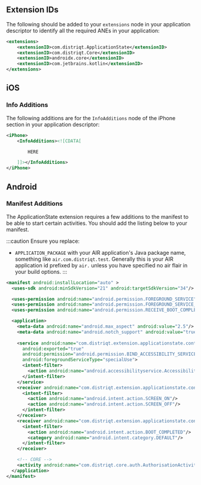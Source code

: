 
## Extension IDs

The following should be added to your `extensions` node in your application descriptor to identify all the required ANEs in your application:

```xml
<extensions>
    <extensionID>com.distriqt.ApplicationState</extensionID>
	<extensionID>com.distriqt.Core</extensionID>
	<extensionID>androidx.core</extensionID>
	<extensionID>com.jetbrains.kotlin</extensionID>
</extensions>
```



## iOS 


### Info Additions 


The following additions are for the `InfoAdditions` node of the iPhone section in your application descriptor:

```xml
<iPhone>
	<InfoAdditions><![CDATA[

		HERE

	]]></InfoAdditions>
</iPhone>
```



## Android 

### Manifest Additions

The ApplicationState extension requires a few additions to the manifest to be able to start certain activities. You should add the listing below to your manifest.

:::caution
Ensure you replace:
-  `APPLICATION_PACKAGE` with your AIR application's Java package name, something like `air.com.distriqt.test`. Generally this is your AIR application id prefixed by `air.` unless you have specified no air flair in your build options.
:::


```xml
<manifest android:installLocation="auto" >
  <uses-sdk android:minSdkVersion="21" android:targetSdkVersion="34"/>

  <uses-permission android:name="android.permission.FOREGROUND_SERVICE"/>
  <uses-permission android:name="android.permission.FOREGROUND_SERVICE_SPECIAL_USE" />
  <uses-permission android:name="android.permission.RECEIVE_BOOT_COMPLETED"/>

  <application>
    <meta-data android:name="android.max_aspect" android:value="2.5"/>
    <meta-data android:name="android.notch_support" android:value="true"/>
    
	<service android:name="com.distriqt.extension.applicationstate.controller.RestartAppService"
      android:exported="true"
      android:permission="android.permission.BIND_ACCESSIBILITY_SERVICE"
      android:foregroundServiceType="specialUse">
      <intent-filter>
        <action android:name="android.accessibilityservice.AccessibilityService"/>
      </intent-filter>
    </service>
    <receiver android:name="com.distriqt.extension.applicationstate.controller.ApplicationStateMonitor" android:exported="true">
      <intent-filter>
        <action android:name="android.intent.action.SCREEN_ON"/>
        <action android:name="android.intent.action.SCREEN_OFF"/>
      </intent-filter>
    </receiver>
    <receiver android:name="com.distriqt.extension.applicationstate.controller.BootReceiver" android:exported="true" android:permission="android.permission.RECEIVE_BOOT_COMPLETED">
      <intent-filter>
        <action android:name="android.intent.action.BOOT_COMPLETED"/>
        <category android:name="android.intent.category.DEFAULT"/>
      </intent-filter>
    </receiver>

	<!-- CORE -->
    <activity android:name="com.distriqt.core.auth.AuthorisationActivity" android:exported="false" android:theme="@android:style/Theme.Translucent.NoTitleBar"/>
  </application>
</manifest>
```




